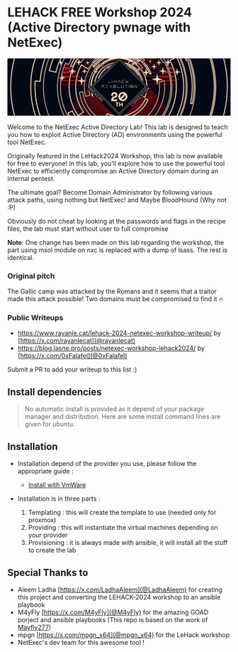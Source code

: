 # LEHACK FREE Workshop 2024 (Active Directory pwnage with NetExec)

<div>
<img src="./lehack-2024.png"/>
</div>

Welcome to the NetExec Active Directory Lab! This lab is designed to teach you how to exploit Active Directory (AD) environments using the powerful tool NetExec.

Originally featured in the LeHack2024 Workshop, this lab is now available for free to everyone! In this lab, you’ll explore how to use the powerful tool NetExec to efficiently compromise an Active Directory domain during an internal pentest.

The ultimate goal? Become Domain Administrator by following various attack paths, using nothing but NetExec! and Maybe BloodHound (Why not :P)

Obviously do not cheat by looking at the passwords and flags in the recipe files, the lab must start without user to full compromise

**Note**: One change has been made on this lab regarding the workshop, the part using msol module on nxc is replaced with a dump of lsass. The rest is identical.

### Original pitch

The Gallic camp was attacked by the Romans and it seems that a traitor made this attack possible! Two domains must be compromised to find it 🔥

### Public Writeups

- https://www.rayanle.cat/lehack-2024-netexec-workshop-writeup/ by [https://x.com/rayanlecat](@rayanlecat)
- https://blog.lasne.pro/posts/netexec-workshop-lehack2024/ by [https://x.com/0xFalafel](@0xFalafel)

Submit a PR to add your writeup to this list :)

## Install dependencies

> No automatic install is provided as it depend of your package manager and distribution. Here are some install command lines are given for ubuntu.

## Installation

- Installation depend of the provider you use, please follow the appropriate guide :
  - [Install with VmWare](./docs/install_with_vmware.md)

- Installation is in three parts :
  1. Templating : this will create the template to use (needed only for proxmox) 
  2. Providing : this will instantiate the virtual machines depending on your provider
  3. Provisioning : it is always made with ansible, it will install all the stuff to create the lab

## Special Thanks to

- Aleem Ladha [https://x.com/LadhaAleem](@LadhaAleem) for creating this project and converting the LEHACK-2024 workshop to an ansible playbook  
- M4yFly [https://x.com/M4yFly](@M4yFly) for the amazing GOAD porject and ansible playbooks (This repo is based on the work of [Mayfly277](https://github.com/Orange-Cyberdefense/GOAD/))
- mpgn [https://x.com/mpgn_x64](@mpgn_x64) for the LeHack workshop
- NetExec's dev team for this awesome tool !
